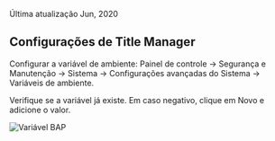 Última atualização Jun, 2020


## Configurações de Title Manager

Configurar a variável de ambiente: Painel de controle -> Segurança e Manutenção -> Sistema -> Configurações avançadas do Sistema -> Variáveis de ambiente.

Verifique se a variável já existe. 
Em caso negativo, clique em Novo e adicione o valor.


   ![Variável BAP](./img/installation_setup_bap.jpg)

